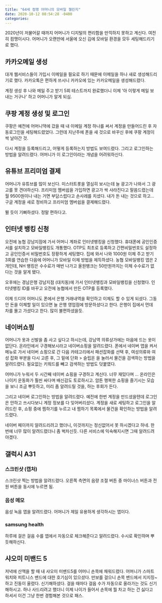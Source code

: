 ```yaml
---
title: "64세 컴맹 어머니의 모바일 챌린지"
date: 2020-10-12 08:54:28 -0400
categories: 
---
```



2020년이 저물어갈 때까지 어머니가 디지털의 편리함을 만끽하지 못하고 계신다. 여전히 컴맹이시다. 어머니가 오랜만에 서울에 오신 김에 모바일 환경을 모두 세팅해드리기로 했다. 


## 카카오메일 생성 
대개 웹서비스들이 가입시 이메일을 필요로 하기 때문에 이메일을 하나 새로 생성해드리기로 했다. 카카오톡은 편하게 쓰시니 카카오에 있는 카카오메일을 생성해드렸다. 

계정 생성 후 나와 메일 주고 받기 5회 테스트까지 완료했더니  이제 '아 이렇게 메일 보내는 거구나' 하고 어머니가 알게 되심. 


## 쿠팡 계정 생성 및 로그인 
쿠팡은 예전에 어머니댁에 갔을 때 내 이메일 계정 하나를 써서 계정을 만들어드린 후 자동로그인을 세팅해드렸었다. 그런데 지난주에 폰을 새 것으로 바꾸신 후에 쿠팡 계정이 싹 날아간 것. 

다시 계정을 등록해드리고, 어떻게 등록하는지 방법도 보여드렸다. 그리고 로그인하는 방법을 알려드렸다. 어머니가 이 로그인이라는 개념을 어려워하신다. 


## 유튜브 프리미엄 결제 
어머니가 유튜브를 많이 보신다. 미스터트롯을 열심히 보시는데 늘 광고가 나와서 그 광고를 못 견뎌하신다. 프리미엄 멤버쉽을 가입하면 광고가 싹 사라진다고 말씀드렸는데 월 9500원이나 내는 거면 부담스럽다고 손사레를 치셨다. 내가 돈 내는 것으로 하고... 구글 계정을 새로 정비하고 프리미엄 멤버쉽을 결제해드렸다. 
 
뛸 듯이 기뻐하셨다. 정말 편하다고. 


## 인터넷 뱅킹 신청 
오전에 농협 강남지점에 가서 어머니 계좌로 인터넷뱅킹을 신청했다. 휴대폰에 공인인증서를 설치하고 모바일뱅킹도 개통했다. OTP도 최초로 등록하고 간편비밀번호도 설정하고 공인인증서 비밀번호도 장황하게 세팅했다. 
집에 와서 나와 1000원 이체 주고 받기 3회를 연습한 다음에 어머니가 모바일 이체 방법을 체득하셨다. 농협 모바일뱅킹 앱은 2개인데, NH 뱅킹은 수수료가 매번 나가고 올원뱅크는 50만원까지는 이체 수수료가 없다는 것을 알게 됐다.

오후에는 경남은행 강남지점 (대치동)에 가서  인터넷뱅킹과 모바일뱅킹을 신청했다. 인터넷뱅킹 ID를 바꾸고 오전에 농협에서 만든 OTP를 등록했다. 

이제 드디어 어머니도 폰에서 은행 거래내역을 확인하고 이체도 할 수 있게 되셨다. 그동안 돈을 이체할 일이 있으면 늘 은행 영업점에 방문하셨다고 한다. 은행이 집에서 먼데 차를 몰고 가셨다고 한다. 많이 불편하셨을듯. 


## 네이버쇼핑
어머니가 옷과 신발을 좀 사고 싶다고 하시는데, 강남역 의류상가에는 마음에 드는 옷이 없단다. 온라인에서 구경해보시라고 네이버쇼핑을 알려드렸다. 폰에서 네이버 앱을 켜서 메뉴로 가서 네이버 쇼핑으로 간 다음
카테고리에서 패션잡화를 선택 후, 여성의류와 여성 잡화 부분을 다시 고른 후, 그 밑에 단화 > 슬립온 을 눌러서 물건을 검색하는 방법을 알려드렸다.  필요없는 키워드를 빼고 검색하는 방법도 덧붙였다. 

어머니가 누워서 두 시간째 네이버 쇼핑을 구경하고 계신다. 너무 재밌다며 ...  온라인은 나이키 운동화가 훨씬 싸다며 배신감도 토로하시고. 암튼 행복한 쇼핑을 즐기시는 모습을 보니 조금 뿌듯하고, 미리 좀 알려드릴 것을, 하는 후회가 든다. 

그리고 네이버 로그인하는 방법을 알려드렸다. 예전에 한번 계정을 만드셨을텐데 로그인은 안하고 쓰시다보니 계정 정보를 다 잊어버리셨다. 
계정을 새로 세팅하고 로그인을 알려드린 후, 쇼핑 중에 찜하기를 누르고 내 찜하기 목록에서 물건을 확인하는 방법을 알려드렸다. 

네이버 페이까지 알려드리려고 했더니, 이것까지는 정신없어서 못 하시겠다고 하네. 한번에 너무 많이 알려드렸더니 좀 벅차신듯. 
다른 서비스에 익숙해지시면 그때 알려드려야겠다. 


## 갤럭시 A31 

### 스크린샷 (캡처) 
스크린샷 찍는 방법을 알려드렸다. 오른쪽 측면의 음량 조절 버튼 중 마이너스 버튼과 전원 버튼을 동시에 누르면 됨. 

### 음성 메모 
음성 녹음 앱을 알려드렸다. 어머니가 제일 유용하게 생각하시는 앱이다. 

### samsung health  
하루에 걸은 걸음 수를 앱에서 자동으로 체크해준다고 알려드렸다. 수시로 확인하며 뿌듯해하신다. 


## 샤오미 미밴드 5
저녁에 산책을 할 때 내 샤오미 미밴드5를 어머니 손목에 채워드렸다. 어머니가 스마트 워치와 피트니스 밴드에 대한 호기심이 있으셨다. 만보를 걸으니 손목 밴드에서 지지징~ 하고 진동이 울렸다. 
신기해하셨다. 걸을 때마다 걸음 수가 자동으로 올라가는 것도 신기해하시고. 하나 사드리려고 했더니 이제 나이가 들어서 손목에 뭘 차고 하는 건 싫다고 하셔서 이건 그냥 한번 경험해본 것으로 패스. 



